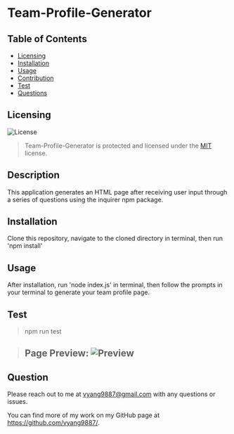 # Team-Profile-Generator

## Table of Contents

* [Licensing](#licensing)
* [Installation](#installation)
* [Usage](#usage)
* [Contribution](#contribution)
* [Test](#test)
* [Questions](#questions)

## Licensing 
![License](https://img.shields.io/badge/license-MIT-blue.svg)
> Team-Profile-Generator is protected and licensed under the [MIT](https://opensource.org/licenses/MIT) license.

## Description

This application generates an HTML page after receiving user input through a series of questions using the inquirer npm package.
  
## Installation

Clone this repository, navigate to the cloned directory in terminal, then run 'npm install'

## Usage

After installation, run 'node index.js' in terminal, then follow the prompts in your terminal to generate your team profile page.

## Test

> npm run test

> ## Page Preview: ![Preview](./readmepreview/readmepreview.jpeg)

## Question

Please reach out to me at vyang9887@gmail.com with any questions or issues.

You can find more of my work on my GitHub page at https://github.com/vyang9887/.
